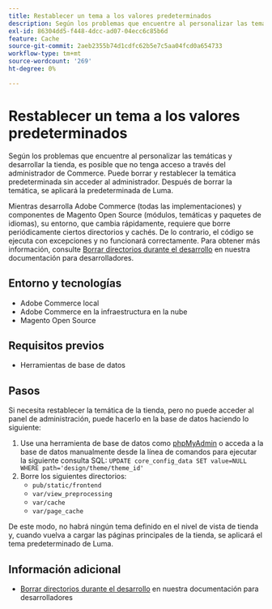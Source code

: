 ```yaml
---
title: Restablecer un tema a los valores predeterminados
description: Según los problemas que encuentre al personalizar las temáticas y desarrollar la tienda, es posible que no tenga acceso a través del administrador de Commerce. Puede borrar y restablecer la temática predeterminada sin acceder al administrador. Después de borrar la temática, se aplicará la predeterminada de Luma.
exl-id: 86304dd5-f448-4dcc-ad07-04ecc6c85b6d
feature: Cache
source-git-commit: 2aeb2355b74d1cdfc62b5e7c5aa04fcd0a654733
workflow-type: tm+mt
source-wordcount: '269'
ht-degree: 0%

---
```


# Restablecer un tema a los valores predeterminados

Según los problemas que encuentre al personalizar las temáticas y desarrollar la tienda, es posible que no tenga acceso a través del administrador de Commerce. Puede borrar y restablecer la temática predeterminada sin acceder al administrador. Después de borrar la temática, se aplicará la predeterminada de Luma.

Mientras desarrolla Adobe Commerce (todas las implementaciones) y componentes de Magento Open Source (módulos, temáticas y paquetes de idiomas), su entorno, que cambia rápidamente, requiere que borre periódicamente ciertos directorios y cachés. De lo contrario, el código se ejecuta con excepciones y no funcionará correctamente. Para obtener más información, consulte [Borrar directorios durante el desarrollo](https://developer.adobe.com/commerce/php/development/components/clear-directories/) en nuestra documentación para desarrolladores.

## Entorno y tecnologías

* Adobe Commerce local
* Adobe Commerce en la infraestructura en la nube
* Magento Open Source

## Requisitos previos

* Herramientas de base de datos

## Pasos

Si necesita restablecer la temática de la tienda, pero no puede acceder al panel de administración, puede hacerlo en la base de datos haciendo lo siguiente:

1. Use una herramienta de base de datos como [phpMyAdmin](https://experienceleague.adobe.com/en/docs/commerce-operations/installation-guide/prerequisites/optional-software#phpmyadmin) o acceda a la base de datos manualmente desde la línea de comandos para ejecutar la siguiente consulta SQL: `UPDATE core_config_data SET value=NULL WHERE path='design/theme/theme_id'`
1. Borre los siguientes directorios:
   * `pub/static/frontend`
   * `var/view_preprocessing`
   * `var/cache`
   * `var/page_cache`

De este modo, no habrá ningún tema definido en el nivel de vista de tienda y, cuando vuelva a cargar las páginas principales de la tienda, se aplicará el tema predeterminado de Luma.

## Información adicional

* [Borrar directorios durante el desarrollo](https://developer.adobe.com/commerce/php/development/components/clear-directories/) en nuestra documentación para desarrolladores
